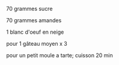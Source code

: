 70 grammes sucre

70 grammes amandes

1 blanc d'oeuf en neige

pour 1 gâteau moyen x 3

pour un petit moule a tarte; cuisson 20 min 